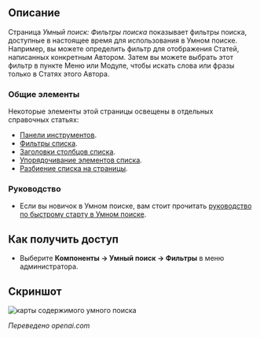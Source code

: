 <!-- Filename: Help4.x:Smart_Search:_Search_Filters / Display title: Умный поиск: фильтры поиска  -->

## Описание

Страница *Умный поиск: Фильтры поиска* показывает фильтры поиска, доступные в настоящее время для использования в Умном поиске. Например, вы можете определить фильтр для отображения Статей, написанных конкретным Автором. Затем вы можете выбрать этот фильтр в пункте Меню или Модуле, чтобы искать слова или фразы только в Статях этого Автора.

### Общие элементы

Некоторые элементы этой страницы освещены в отдельных справочных статьях:

* [Панели инструментов](jdocmanual?article=help/common-elements/toolbars).
* [Фильтры списка](jdocmanual?article=help/common-elements/list-filters).
* [Заголовки столбцов списка](jdocmanual?article=help/common-elements/list-column-headers).
* [Упорядочивание элементов списка](jdocmanual?article=help/common-elements/list-ordering).
* [Разбиение списка на страницы](jdocmanual?article=help/common-elements/list-pagination).

### Руководство

* Если вы новичок в Умном поиске, вам стоит прочитать [руководство по быстрому старту в Умном поиске](https://docs.joomla.org/Smart_Search_quickstart_guide "Smart Search quickstart guide").

## Как получить доступ

- Выберите **Компоненты → Умный поиск → Фильтры** в меню администратора.

## Скриншот

![карты содержимого умного поиска](../../../ru/images/smart-search/smart-search-search-filters.png)

*Переведено openai.com*

